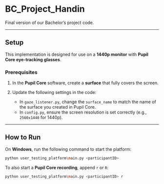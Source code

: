 # BC\_Project\_Handin

Final version of our Bachelor’s project code.

---

## Setup

This implementation is designed for use on a **1440p monitor** with **Pupil Core eye-tracking glasses**.

### Prerequisites

1. In the **Pupil Core** software, create a **surface** that fully covers the screen.
2. Update the following settings in the code:

   * In `gaze_listener.py`, change the `surface_name` to match the name of the surface you created in Pupil Core.
   * In `config.py`, ensure the screen resolution is set correctly (e.g., `2560x1440` for 1440p).

---

## How to Run

On **Windows**, run the following command to start the platform:

```bash
python user_testing_platform\main.py <participantID>
```

To also start a **Pupil Core recording**, append `r` or `R`:

```bash
python user_testing_platform\main.py <participantID> r
```


